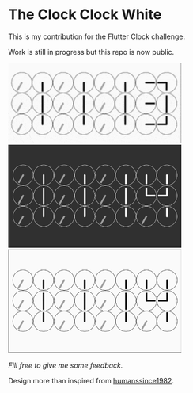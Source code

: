 # The Clock Clock White

This is my contribution for the Flutter Clock challenge.

Work is still in progress but this repo is now public.

<img src='white_clock_clock.gif' width='350'>

<img src='white_clock_clock_dark.jpg' width='350'>

<img src='white_clock_clock_light.jpg' width='350'>

*Fill free to give me some feedback.*

Design more than inspired from [humanssince1982](https://www.humanssince1982.com/the-clock-clock-white).
